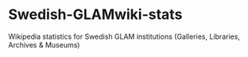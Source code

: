 # Swedish-GLAMwiki-stats
Wikipedia statistics for Swedish GLAM institutions (Galleries, Libraries, Archives &amp; Museums)
